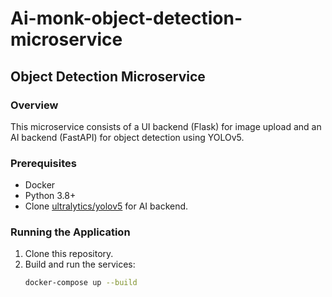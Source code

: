 # Ai-monk-object-detection-microservice

## Object Detection Microservice

### Overview
This microservice consists of a UI backend (Flask) for image upload and an AI backend (FastAPI) for object detection using YOLOv5.

### Prerequisites
- Docker
- Python 3.8+
- Clone [ultralytics/yolov5](https://github.com/ultralytics/yolov3) for AI backend.

### Running the Application
1. Clone this repository.
2. Build and run the services:
   ```bash
   docker-compose up --build
